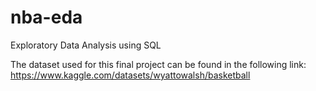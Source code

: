 # nba-eda
Exploratory Data Analysis using SQL

The dataset used for this final project can be found in the following link:
https://www.kaggle.com/datasets/wyattowalsh/basketball
